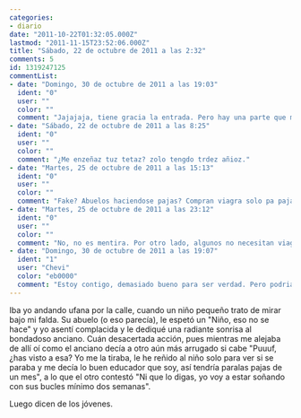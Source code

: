 ```yaml
---
categories:
- diario
date: "2011-10-22T01:32:05.000Z"
lastmod: "2011-11-15T23:52:06.000Z"
title: "Sábado, 22 de octubre de 2011 a las 2:32"
comments: 5
id: 1319247125
commentList:
- date: "Domingo, 30 de octubre de 2011 a las 19:03"
  ident: "0"
  user: ""
  color: ""
  comment: "Jajajaja, tiene gracia la entrada. Pero hay una parte que me dice \'\'es un fake\'\' y otra que dice \'\'a veces la realidad supera la ficción\'\'. La cosa está ahí ahí."
- date: "Sábado, 22 de octubre de 2011 a las 8:25"
  ident: "0"
  user: ""
  color: ""
  comment: "¿Me enzeñaz tuz tetaz? zolo tengdo trdez añioz."
- date: "Martes, 25 de octubre de 2011 a las 15:13"
  ident: "0"
  user: ""
  color: ""
  comment: "Fake? Abuelos haciendose pajas? Compran viagra solo pa pajas?"
- date: "Martes, 25 de octubre de 2011 a las 23:12"
  ident: "0"
  user: ""
  color: ""
  comment: "No, no es mentira. Por otro lado, algunos no necesitan viagra."
- date: "Domingo, 30 de octubre de 2011 a las 19:07"
  ident: "1"
  user: "Chevi"
  color: "eb0000"
  comment: "Estoy contigo, demasiado bueno para ser verdad. Pero podria serlo, nunca se sabe..."
---
```


Iba yo andando ufana por la calle, cuando un niño pequeño trato de mirar bajo mi falda. Su abuelo (o eso parecía), le espetó un "Niño, eso no se hace" y yo asentí complacida y le dediqué una radiante sonrisa al bondadoso anciano. Cuán desacertada acción, pues mientras me alejaba de allí oí como el anciano decía a otro aún más arrugado si cabe "Puuuf, ¿has visto a esa? Yo me la tiraba, le he reñido al niño solo para ver si se paraba y me decía lo buen educador que soy, así tendría paralas pajas de un mes", a lo que el otro contestó "Ni que lo digas, yo voy a estar soñando con sus bucles mínimo dos semanas".  
  
Luego dicen de los jóvenes.